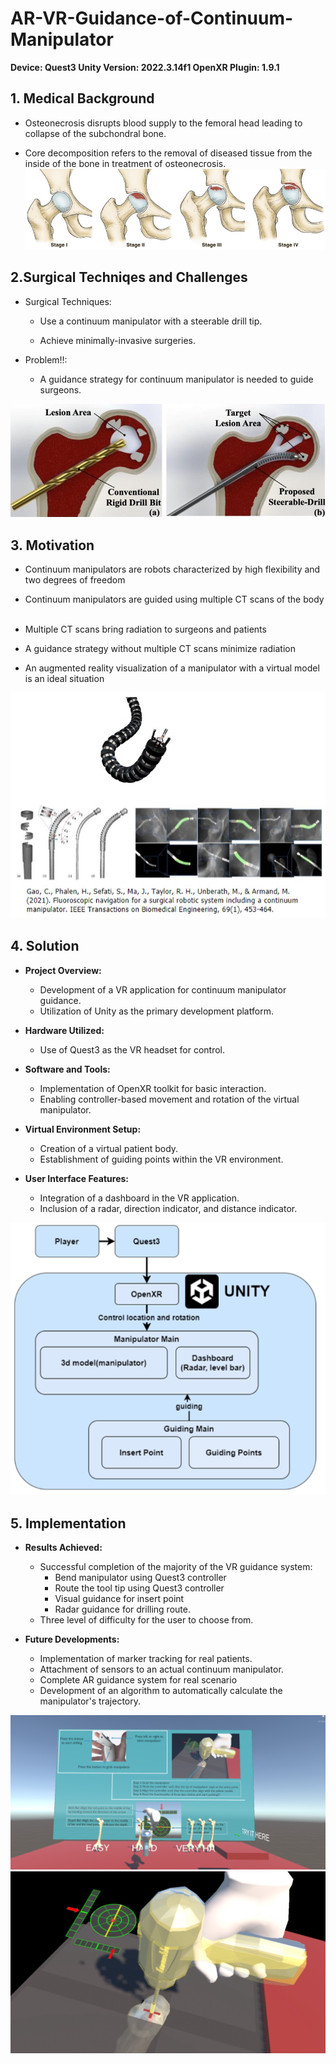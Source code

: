 # AR-VR-Guidance-of-Continuum-Manipulator
**Device: Quest3
Unity Version: 2022.3.14f1
OpenXR Plugin: 1.9.1**

## 1. Medical Background​
- Osteonecrosis disrupts blood supply to the femoral head leading to collapse of the subchondral bone. ​

- Core decomposition refers to the removal of diseased tissue from the inside of the bone in treatment of osteonecrosis.
![](/imgs/medical%20background.png)

## 2.Surgical Techniqes and Challenges​
- Surgical Techniques:​

    - Use a continuum manipulator with a steerable drill tip.​

    - Achieve minimally-invasive surgeries.​

- Problem!!:​

    - A guidance strategy for continuum manipulator is needed to guide surgeons. 

![](/imgs/surgical%20tech.png)

## 3. Motivation​
- Continuum manipulators are robots characterized by high flexibility and two degrees of freedom​

- Continuum manipulators are guided using multiple CT scans of the body ​

- Multiple CT scans bring radiation to surgeons and patients​

- A guidance strategy without multiple CT scans minimize radiation​

- An augmented reality visualization of a manipulator with a virtual model is an ideal situation​

​![](/imgs/motivation.png)

## 4. Solution

- **Project Overview:**
  - Development of a VR application for continuum manipulator guidance.
  - Utilization of Unity as the primary development platform.

- **Hardware Utilized:**
  - Use of Quest3 as the VR headset for control.

- **Software and Tools:**
  - Implementation of OpenXR toolkit for basic interaction.
  - Enabling controller-based movement and rotation of the virtual manipulator.

- **Virtual Environment Setup:**
  - Creation of a virtual patient body.
  - Establishment of guiding points within the VR environment.

- **User Interface Features:**
  - Integration of a dashboard in the VR application.
  - Inclusion of a radar, direction indicator, and distance indicator.

![](/imgs/architecture.png)

## 5. Implementation
- **Results Achieved:**
  - Successful completion of the majority of the VR guidance system:
    - Bend manipulator using Quest3 controller
    - Route the tool tip using Quest3 controller
    - Visual guidance for insert point
    - Radar guidance for drilling route.
  - Three level of difficulty for the user to choose from.

- **Future Developments:**
  - Implementation of marker tracking for real patients.
  - Attachment of sensors to an actual continuum manipulator.
  - Complete AR guidance system for real scenario
  - Development of an algorithm to automatically calculate the manipulator's trajectory.
  
![](/imgs/Menu.png)
![](/imgs/demo.png)

